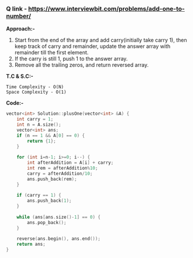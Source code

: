 ### Q link - https://www.interviewbit.com/problems/add-one-to-number/

**Approach:-**  
1. Start from the end of the array and add carry(initially take carry 1), then keep track of carry and remainder, update the answer array with remainder till the first element.
2. If the carry is still 1, push 1 to the answer array.
3. Remove all the trailing zeros, and return reversed array.

**T.C & S.C:-**  
```
Time Complexity - O(N) 
Space Complexity - O(1)
```

**Code:-**
```c++
vector<int> Solution::plusOne(vector<int> &A) {
    int carry = 1;
    int n = A.size();
    vector<int> ans;
    if (n == 1 && A[0] == 0) {
        return {1};
    }
    
    for (int i=n-1; i>=0; i--) {
        int afterAddition = A[i] + carry;
        int rem = afterAddition%10;
        carry = afterAddition/10;
        ans.push_back(rem);
    }
    
    if (carry == 1) {
        ans.push_back(1);
    }
    
    while (ans[ans.size()-1] == 0) {
        ans.pop_back();
    }
    
    reverse(ans.begin(), ans.end());
    return ans;
}

```